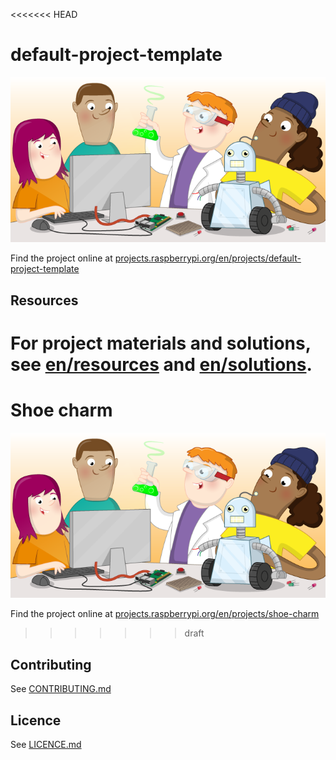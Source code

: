 <<<<<<< HEAD
# default-project-template

![default-project-template](banner.png)

Find the project online at [projects.raspberrypi.org/en/projects/default-project-template](https://projects.raspberrypi.org/en/projects/default-project-template)

## Resources
For project materials and solutions, see [en/resources](https://github.com/raspberrypilearning/default-project-template/tree/master/en/resources) and [en/solutions](https://github.com/raspberrypilearning/default-project-template/tree/master/en/solutions).
=======
# Shoe charm

![shoe-charm](banner.png)

Find the project online at [projects.raspberrypi.org/en/projects/shoe-charm](https://projects.raspberrypi.org/en/projects/default-project-template)
>>>>>>> draft

## Contributing
See [CONTRIBUTING.md](CONTRIBUTING.md)

## Licence
 See [LICENCE.md](LICENCE.md)